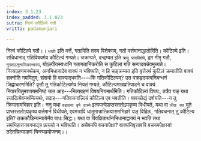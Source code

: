 ```yaml
---
index: 3.1.23
index_padded: 3.1.023
sutra: नित्यं कौटिल्ये गतौ
vritti: padamanjari

---
```

नित्यं कौटिल्ये गतौ।। `धातोः` इति वर्त्ते, गताविति तस्य विशेषणम्, गतौ वर्त्तमानाद्धातोरिति। कौटिल्ये इति। सन्निधानाद् गतिविषयमेव कौटिल्यं गम्यते। चक्रम्यते, दन्द्रम्यत इति `क्रमु पादविक्षेपे`, द्रम मीमृ गतौ, `नुगताऽनुनासिकान्तस्य`, योऽल्पीयस्यध्वनि गतागतानिकरोति स कुटिलां गति सम्पादयन्नेवमुच्यते।
नित्यग्रहणमनर्थकम्, अनभिधानादेव वाक्यं न भविष्यति, न हि चङ्क्रम्यत इति वृत्तेरर्थ कुटिलं क्रमातीति वाक्यं शक्नोति गमयितुम्; संशयो हि वाक्याद्भवति----किं गतिकौटिल्यम्? उत वक्रहृदयत्वनिबन्धनं जिह्वाचरणमिति? वृत्तौ तु गतिकोटिल्यमेव नियतं गम्यते, कौटिल्यमात्रप्रतिपादने च वाक्यं निवारयितुमशक्यमनिष्टं चात आह---नित्यग्रहणं विषयनियमार्थमिति। गतिकौटिल्यं विषयः, तत्रैव यङ् यथा स्यादित्येवमर्थमित्यर्थः, तदाह---गतिवचनान्नित्यं कौटिल्य एव भवतीति। व्यवच्छेद्यं दर्शयति---न तु क्रियासमभिहार इति। ननु यथा `वडवाया वृषे वाच्ये` इत्यपत्येप्राप्तस्ततोऽपकृष्य विधीयते, यथा वा `ञीतः क्त` भूते प्राप्तस्ततोऽपकृष्य वर्त्तमाने विधीयते, एवमत्रापि धातुमात्रात्क्रियासमभिहारे यङ् विहितः, गतिवचनात् तु कौटिल्य इति? तक्रकौडिन्यन्यायेनैव बाधः सिद्धः। यथा वा विवक्षितार्थानभिधानाद्वाक्यं न भवति तथा समभिहारानवगमाद्त्र प्रत्ययो न भविष्यति। अथैवमपि वचनापेक्षा? वाक्यनिवृत्तावपि वचनमपेक्षस्व! तदेतन्नित्यग्रहणं चिन्त्यप्रयोजनम्।।
